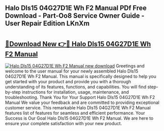 ## Halo Dls15 04G27D1E Wh F2 Manual PDf Free Download - Part-Oo8 Service Owner Guide - User Repair Edition LKnXm

# <h2><a href="http://bc29768.oget.top/?id=Halo+Dls15+04G27D1E+Wh+F2+Manual">🔗Download New 👉🔴 Halo Dls15 04G27D1E Wh F2 Manual</a></h2>

[![Halo Dls15 04G27D1E Wh F2 Manual new download](https://i.imgur.com/5g1atiW.png)](http://bc29768.oget.top/?id=Halo+Dls15+04G27D1E+Wh+F2+Manual)
Greetings and welcome to the user manual for your newly assembled Halo Dls15 04G27D1E Wh F2 Manual. This manual is specifically designed to help you get started with your product and provide you with a thorough understanding of its features, functions, and capabilities. You will find step-by-step instructions for installation, usage, maintenance, and troubleshooting. Thank You for Your Support Halo Dls15 04G27D1E Wh F2 Manual We value your feedback and are committed to providing exceptional customer service. This remarkable Halo Dls15 04G27D1E Wh F2 Manual features list of features for seamless and efficient performance. Your Success is Our Goal Halo Dls15 04G27D1E Wh F2 Manual. We are here to ensure your complete satisfaction with your new product.
